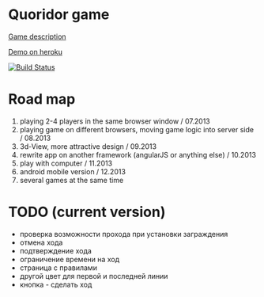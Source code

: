 Quoridor game
========
[Game description](http://en.wikipedia.org/wiki/Quoridor)


[Demo on heroku](http://quoridor-online.herokuapp.com/)

[![Build Status](https://travis-ci.org/imevs/quoridor.png?branch=master)](https://travis-ci.org/imevs/quoridor)


Road map
=

1. playing 2-4 players in the same browser window / 07.2013
2. playing game on different browsers, moving game logic into server side / 08.2013
3. 3d-View, more attractive design / 09.2013
4. rewrite app on another framework (angularJS or anything else) / 10.2013
5. play with computer / 11.2013
6. android mobile version / 12.2013
7. several games at the same time

TODO (current version)
=

* проверка возможности прохода при установки заграждения
* отмена хода
* подтверждение хода
* ограничение времени на ход
* страница с правилами
* другой цвет для первой и последней линии
* кнопка - сделать ход
